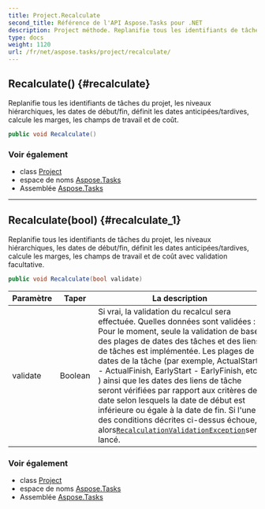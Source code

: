```yaml
---
title: Project.Recalculate
second_title: Référence de l'API Aspose.Tasks pour .NET
description: Project méthode. Replanifie tous les identifiants de tâches du projet les niveaux hiérarchiques les dates de début/fin définit les dates anticipées/tardives calcule les marges les champs de travail et de coût.
type: docs
weight: 1120
url: /fr/net/aspose.tasks/project/recalculate/
---
```

## Recalculate() {#recalculate}

Replanifie tous les identifiants de tâches du projet, les niveaux hiérarchiques, les dates de début/fin, définit les dates anticipées/tardives, calcule les marges, les champs de travail et de coût.

```csharp
public void Recalculate()
```

### Voir également

* class [Project](../)
* espace de noms [Aspose.Tasks](../../project/)
* Assemblée [Aspose.Tasks](../../../)

---

## Recalculate(bool) {#recalculate_1}

Replanifie tous les identifiants de tâches du projet, les niveaux hiérarchiques, les dates de début/fin, définit les dates anticipées/tardives, calcule les marges, les champs de travail et de coût avec validation facultative.

```csharp
public void Recalculate(bool validate)
```

| Paramètre | Taper | La description |
| --- | --- | --- |
| validate | Boolean | Si vrai, la validation du recalcul sera effectuée. Quelles données sont validées : Pour le moment, seule la validation de base des plages de dates des tâches et des liens de tâches est implémentée. Les plages de dates de la tâche (par exemple, ActualStart - ActualFinish, EarlyStart - EarlyFinish, etc. ) ainsi que les dates des liens de tâche seront vérifiées par rapport aux critères de date selon lesquels la date de début est inférieure ou égale à la date de fin. Si l'une des conditions décrites ci-dessus échoue, alors[`RecalculationValidationException`](../../recalculationvalidationexception/)sera lancé. |

### Voir également

* class [Project](../)
* espace de noms [Aspose.Tasks](../../project/)
* Assemblée [Aspose.Tasks](../../../)


